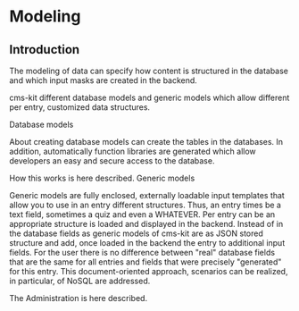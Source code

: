 # Modeling

## Introduction

The modeling of data can specify how content is structured in the database and which input masks are created in the backend.

cms-kit different database models and generic models which allow different per entry, customized data structures.

Database models

About creating database models can create the tables in the databases. In addition, automatically function libraries are generated which allow developers an easy and secure access to the database.

How this works is here described.
Generic models

Generic models are fully enclosed, externally loadable input templates that allow you to use in an entry different structures. Thus, an entry times be a text field, sometimes a quiz and even a WHATEVER. Per entry can be an appropriate structure is loaded and displayed in the backend. Instead of in the database fields as generic models of cms-kit are as JSON stored structure and add, once loaded in the backend the entry to additional input fields. For the user there is no difference between "real" database fields that are the same for all entries and fields that were precisely "generated" for this entry. This document-oriented approach, scenarios can be realized, in particular, of NoSQL are addressed.

The Administration is here described. 
